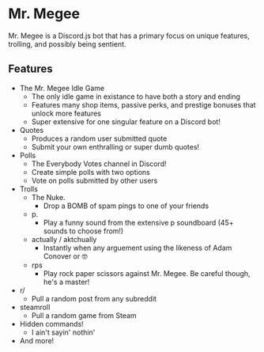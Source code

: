 # Mr. Megee
Mr. Megee is a Discord.js bot that has a primary focus on unique features, trolling, and possibly being sentient.

## Features
- The Mr. Megee Idle Game
  - The only idle game in existance to have both a story and ending
  - Features many shop items, passive perks, and prestige bonuses that unlock more features
  - Super extensive for one singular feature on a Discord bot!
- Quotes
  - Produces a random user submitted quote
  - Submit your own enthralling or super dumb quotes!
- Polls
  - The Everybody Votes channel in Discord!
  - Create simple polls with two options
  - Vote on polls submitted by other users
- Trolls
  - The Nuke.
    - Drop a BOMB of spam pings to one of your friends
  - p.
    - Play a funny sound from the extensive p soundboard (45+ sounds to choose from!)
  - actually / aktchually 
    - Instantly when any arguement using the likeness of Adam Conover or 🤓
  - rps
    - Play rock paper scissors against Mr. Megee. Be careful though, he's a master!
- r/
  - Pull a random post from any subreddit
- steamroll
  - Pull a random game from Steam
- Hidden commands!
  - I ain't sayin' nothin'
- And more!
